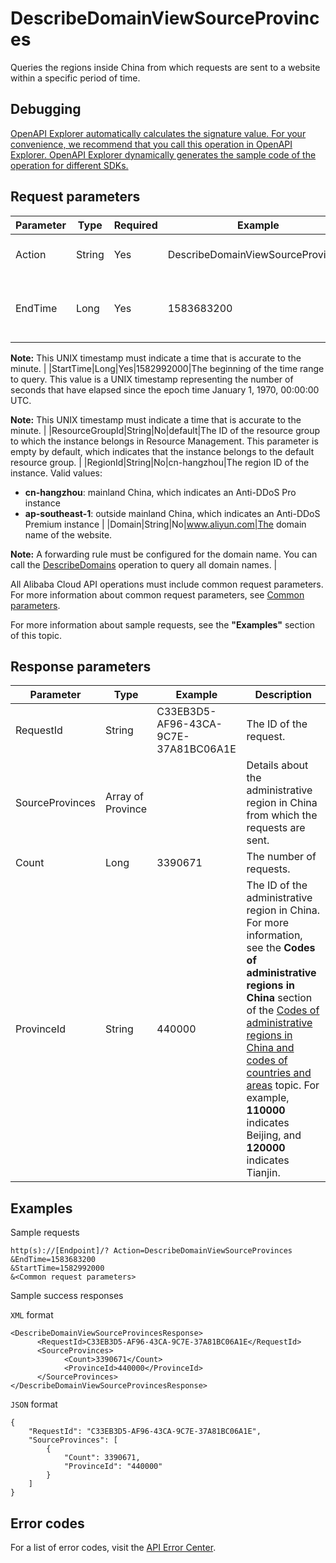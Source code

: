 # DescribeDomainViewSourceProvinces

Queries the regions inside China from which requests are sent to a website within a specific period of time.

## Debugging

[OpenAPI Explorer automatically calculates the signature value. For your convenience, we recommend that you call this operation in OpenAPI Explorer. OpenAPI Explorer dynamically generates the sample code of the operation for different SDKs.](https://api.aliyun.com/#product=ddoscoo&api=DescribeDomainViewSourceProvinces&type=RPC&version=2020-01-01)

## Request parameters

|Parameter|Type|Required|Example|Description|
|---------|----|--------|-------|-----------|
|Action|String|Yes|DescribeDomainViewSourceProvinces|The operation that you want to perform. Set the value to **DescribeDomainViewSourceProvinces**. |
|EndTime|Long|Yes|1583683200|The end of the time range to query. This value is a UNIX timestamp representing the number of seconds that have elapsed since the epoch time January 1, 1970, 00:00:00 UTC.

 **Note:** This UNIX timestamp must indicate a time that is accurate to the minute. |
|StartTime|Long|Yes|1582992000|The beginning of the time range to query. This value is a UNIX timestamp representing the number of seconds that have elapsed since the epoch time January 1, 1970, 00:00:00 UTC.

 **Note:** This UNIX timestamp must indicate a time that is accurate to the minute. |
|ResourceGroupId|String|No|default|The ID of the resource group to which the instance belongs in Resource Management. This parameter is empty by default, which indicates that the instance belongs to the default resource group. |
|RegionId|String|No|cn-hangzhou|The region ID of the instance. Valid values:

 -   **cn-hangzhou**: mainland China, which indicates an Anti-DDoS Pro instance
-   **ap-southeast-1**: outside mainland China, which indicates an Anti-DDoS Premium instance |
|Domain|String|No|www.aliyun.com|The domain name of the website.

 **Note:** A forwarding rule must be configured for the domain name. You can call the [DescribeDomains](~~91724~~) operation to query all domain names. |

All Alibaba Cloud API operations must include common request parameters. For more information about common request parameters, see [Common parameters](~~157269~~).

For more information about sample requests, see the **"Examples"** section of this topic.

## Response parameters

|Parameter|Type|Example|Description|
|---------|----|-------|-----------|
|RequestId|String|C33EB3D5-AF96-43CA-9C7E-37A81BC06A1E|The ID of the request. |
|SourceProvinces|Array of Province| |Details about the administrative region in China from which the requests are sent. |
|Count|Long|3390671|The number of requests. |
|ProvinceId|String|440000|The ID of the administrative region in China. For more information, see the **Codes of administrative regions in China** section of the [Codes of administrative regions in China and codes of countries and areas](~~167926~~) topic. For example, **110000** indicates Beijing, and **120000** indicates Tianjin. |

## Examples

Sample requests

```
http(s)://[Endpoint]/? Action=DescribeDomainViewSourceProvinces
&EndTime=1583683200
&StartTime=1582992000
&<Common request parameters>
```

Sample success responses

`XML` format

```
<DescribeDomainViewSourceProvincesResponse>
	  <RequestId>C33EB3D5-AF96-43CA-9C7E-37A81BC06A1E</RequestId>
	  <SourceProvinces>
		    <Count>3390671</Count>
		    <ProvinceId>440000</ProvinceId>
	  </SourceProvinces>
</DescribeDomainViewSourceProvincesResponse>
```

`JSON` format

```
{
    "RequestId": "C33EB3D5-AF96-43CA-9C7E-37A81BC06A1E",
    "SourceProvinces": [
        {
            "Count": 3390671,
            "ProvinceId": "440000"
        }
    ]
}
```

## Error codes

For a list of error codes, visit the [API Error Center](https://error-center.alibabacloud.com/status/product/ddoscoo).


